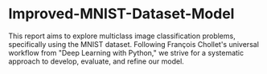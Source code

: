 # Improved-MNIST-Dataset-Model
This report aims to explore multiclass image classification problems, specifically using the MNIST dataset. Following François Chollet's universal workflow from "Deep Learning with Python," we strive for a systematic approach to develop, evaluate, and refine our model.
